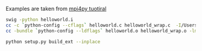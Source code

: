 Examples are taken from [mpi4py tuotiral](https://mpi4py.readthedocs.io/en/stable/tutorial.html)
```bash
swig -python helloworld.i
cc -c `python-config --cflags` helloworld.c helloworld_wrap.c  -I/Users/xju/miniconda3/envs/py2.7.13/lib/python2.7/site-packages/mpi4py/include/
cc -bundle `python-config --ldflags` helloworld.o helloworld_wrap.o -lmpi -o _helloworld.so
```

```bash
python setup.py build_ext --inplace
```
